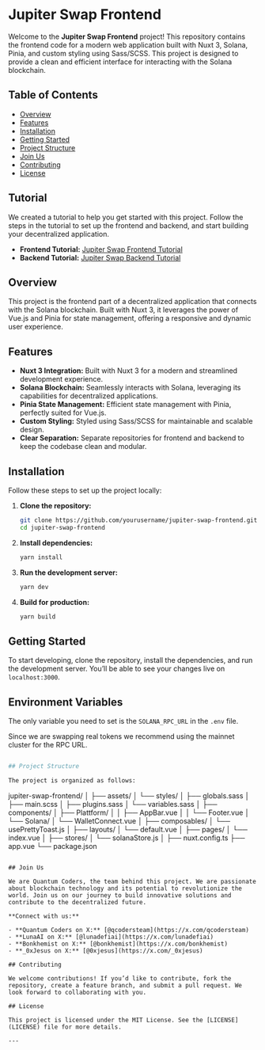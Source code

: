 # Jupiter Swap Frontend

Welcome to the **Jupiter Swap Frontend** project! This repository contains the frontend code for a modern web application built with Nuxt 3, Solana, Pinia, and custom styling using Sass/SCSS. This project is designed to provide a clean and efficient interface for interacting with the Solana blockchain.

## Table of Contents

- [Overview](#overview)
- [Features](#features)
- [Installation](#installation)
- [Getting Started](#getting-started)
- [Project Structure](#project-structure)
- [Join Us](#join-us)
- [Contributing](#contributing)
- [License](#license)

## Tutorial

We created a tutorial to help you get started with this project. Follow the steps in the tutorial to set up the frontend and backend, and start building your decentralized application.

- **Frontend Tutorial:** [Jupiter Swap Frontend Tutorial](https://medium.com/@0xjesus/build-your-solana-swap-dapp-with-vue-js-e363f5956a69)
- **Backend Tutorial:** [Jupiter Swap Backend Tutorial](https://medium.com/@0xjesus/building-a-solana-swap-api-with-node-js-a-comprehensive-guide-55333389c0f6)

## Overview

This project is the frontend part of a decentralized application that connects with the Solana blockchain. Built with Nuxt 3, it leverages the power of Vue.js and Pinia for state management, offering a responsive and dynamic user experience.

## Features

- **Nuxt 3 Integration:** Built with Nuxt 3 for a modern and streamlined development experience.
- **Solana Blockchain:** Seamlessly interacts with Solana, leveraging its capabilities for decentralized applications.
- **Pinia State Management:** Efficient state management with Pinia, perfectly suited for Vue.js.
- **Custom Styling:** Styled using Sass/SCSS for maintainable and scalable design.
- **Clear Separation:** Separate repositories for frontend and backend to keep the codebase clean and modular.

## Installation

Follow these steps to set up the project locally:

1. **Clone the repository:**

   ```bash
   git clone https://github.com/yourusername/jupiter-swap-frontend.git
   cd jupiter-swap-frontend
   ```

2. **Install dependencies:**

   ```bash
   yarn install
   ```

3. **Run the development server:**

   ```bash
   yarn dev
   ```

4. **Build for production:**

   ```bash
   yarn build
   ```

## Getting Started

To start developing, clone the repository, install the dependencies, and run the development server. You’ll be able to see your changes live on `localhost:3000`.

## Environment Variables

The only variable you need to set is the `SOLANA_RPC_URL` in the `.env` file. 

Since we are swapping real tokens we recommend using the mainnet cluster for the RPC URL.

```bash

## Project Structure

The project is organized as follows:

```
jupiter-swap-frontend/
│
├── assets/
│   └── styles/
│       ├── globals.sass
│       ├── main.scss
│       ├── plugins.sass
│       └── variables.sass
│
├── components/
│   ├── Plattform/
│   │   ├── AppBar.vue
│   │   └── Footer.vue
│   └── Solana/
│       └── WalletConnect.vue
│
├── composables/
│   └── usePrettyToast.js
│
├── layouts/
│   └── default.vue
│
├── pages/
│   └── index.vue
│
├── stores/
│   └── solanaStore.js
│
├── nuxt.config.ts
├── app.vue
└── package.json
```

## Join Us

We are Quantum Coders, the team behind this project. We are passionate about blockchain technology and its potential to revolutionize the world. Join us on our journey to build innovative solutions and contribute to the decentralized future.

**Connect with us:**

- **Quantum Coders on X:** [@qcodersteam](https://x.com/qcodersteam)
- **LunaAI on X:** [@lunadefiai](https://x.com/lunadefiai)
- **Bonkhemist on X:** [@bonkhemist](https://x.com/bonkhemist)
- **_0xJesus on X:** [@0xjesus](https://x.com/_0xjesus)

## Contributing

We welcome contributions! If you’d like to contribute, fork the repository, create a feature branch, and submit a pull request. We look forward to collaborating with you.

## License

This project is licensed under the MIT License. See the [LICENSE](LICENSE) file for more details.

---

